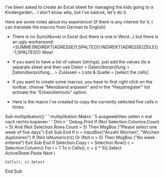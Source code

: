I've been asked to create an Excel sheet for managing the kids going to a Kindergarden... I don't know why, but I've said:ok, let's do it.

Here are some notes about my experience! (if there is any interest for it, I can translate the macros from German to English)

- There is no Sum(Above) in Excel (but there is one in Word...) but there is an ugly workaround:
      =SUMME(INDIREKT(ADRESSE(1;SPALTE())):INDIREKT(ADRESSE(ZEILE()-1;SPALTE())))
  Wow!

- If you want to have a list of values (strings), just add the values (to a separate sheet and then use
      Daten > Datenüberprüfung > Datenüberprüfung... > Zulassen = Liste & Quelle = [select the cells]

- If you want to create some macros, you have to first right click on the toolbar, choose "Menüband anpasen" and in the "Hauptregister" list activate the "Entwicklertools" option.

- Here is the macro i've created to copy the currently selected five cells n times:

Sub multiplikation()
'
' multiplikation Makro
' 5 ausgewählten zellen n mal nach rechts kopieren
'
'
Dim n
    ' Debug.Print
    If (Not Selection.Columns.Count = 5) And (Not Selection.Rows.Count = 5) Then
        MsgBox ("Please select one week of five days")
        Exit Sub
    End If
    n = InputBox("Anzahl Wochen", "Wochen duplizieren")
    If (Not IsNumeric(n)) Or (Not n > 0) Then
        MsgBox ("No week entered")
        Exit Sub
    End If
    Selection.Copy
    r = Selection.Row()
    c = Selection.Column()
    For i = 1 To n
        Cells(r, c + (i * 5)).Select
        ActiveSheet.Paste
    Next i

    Cells(r, c).Select
    
End Sub
